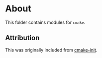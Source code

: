 # About
This folder contains modules for `cmake`.
## Attribution
This was originally included from
[cmake-init](https://github.com/cginternals/cmake-init).
